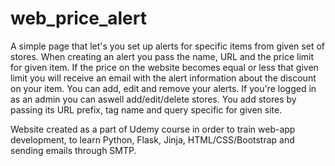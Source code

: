 # web_price_alert

A simple page that let's you set up alerts for specific items from given set of stores.
When creating an alert you pass the name, URL and the price limit for given item.
If the price on the website becomes equal or less that given limit you will receive an email with the alert information about the discount on your item.
You can add, edit and remove your alerts.
If you're logged in as an admin you can aswell add/edit/delete stores.
You add stores by passing its URL prefix, tag name and query specific for given site.


Website created as a part of Udemy course in order to train web-app development, to learn Python, Flask, Jinja, HTML/CSS/Bootstrap and sending emails through SMTP.
